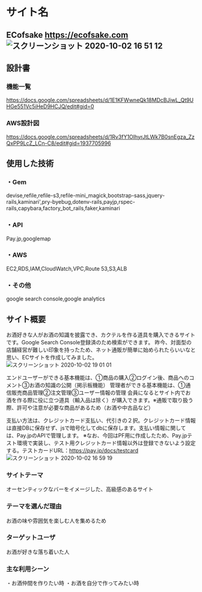 # サイト名
## ECofsake https://ecofsake.com ![スクリーンショット 2020-10-02 16 51 12](https://user-images.githubusercontent.com/65529573/94900434-f3cd6e00-04cf-11eb-806d-d34c365311f7.jpg)

## 設計書
### 機能一覧
<https://docs.google.com/spreadsheets/d/1E1KFWwneQk18MDcBJiwL_Qt9UHGe551Vc5iHeD9HCJQ/edit#gid=0>
### AWS設計図
https://docs.google.com/spreadsheets/d/1Rv3fY1OIhyrJtLWk7B0snEgza_ZzQxPP9LcZ_LCn-C8/edit#gid=1937705996

## 使用した技術
### ・Gem
devise,refile,refile-s3,refile-mini_magick,bootstrap-sass,jquery-rails,kaminari',pry-byebug,dotenv-rails,payjp,rspec-rails,capybara,factory_bot_rails,faker,kaminari

### ・API
Pay.jp,googlemap

### ・AWS
EC2,RDS,IAM,CloudWatch,VPC,Route 53,S3,ALB

### ・その他
google search console,google analytics

## サイト概要
お酒好きな人がお酒の知識を披露でき、カクテルを作る道具を購入できるサイトです。Google Search Console登録済のため検索ができます。
昨今、対面型の店舗経営が難しい印象を持ったため、ネット通販が簡単に始められたらいいなと思い、ECサイトを作成してみました。
![スクリーンショット 2020-10-02 19 01 01](https://user-images.githubusercontent.com/65529573/94911813-a78b2980-04e1-11eb-88fd-b63e75c9da56.png)

エンドユーザーができる基本機能は、①商品の購入②ログイン後、商品へのコメント③お酒の知識の公開（掲示板機能）
管理者ができる基本機能は、①通信販売商品管理②注文管理③ユーザー情報の管理
会員になるとサイト内でお酒を作る際に役に立つ道具（輸入品は除く）が購入できます。※通販で取り扱う際、許可や注意が必要な商品があるため（お酒や中古品など）

支払い方法は、クレジットカード支払い、代引きの２択。クレジットカード情報は直接DBに保存せず、jsで暗号化してdbに保存します。支払い情報に関しては、Pay.jpのAPIで管理します。
※なお、今回はPF用に作成したため、Pay.jpテスト環境で実装し、テスト用クレジットカード情報以外は登録できないよう設定する。テストカードURL：https://pay.jp/docs/testcard
![スクリーンショット 2020-10-02 16 59 19](https://user-images.githubusercontent.com/65529573/94900850-b1586100-04d0-11eb-8008-b86b49eea785.jpg)

### サイトテーマ
オーセンティックなバーをイメージした、高級感のあるサイト

### テーマを選んだ理由
お酒の味や雰囲気を楽しむ人を集めるため

### ターゲットユーザ
お酒が好きな落ち着いた人

### 主な利用シーン
・お酒仲間を作りたい時
・お酒を自分で作ってみたい時
